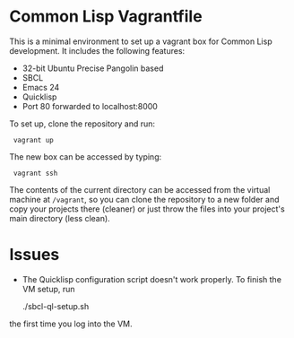 Common Lisp Vagrantfile
======

This is a minimal environment to set up a vagrant box for Common Lisp development.
It includes the following features:
* 32-bit Ubuntu Precise Pangolin based
* SBCL
* Emacs 24
* Quicklisp
* Port 80 forwarded to localhost:8000

To set up, clone the repository and run:

     vagrant up

The new box can be accessed by typing:

     vagrant ssh

The contents of the current directory can be accessed from the virtual machine at `/vagrant`,
so you can clone the repository to a new folder and copy your projects there (cleaner) or
just throw the files into your project's main directory (less clean).

Issues
======
* The Quicklisp configuration script doesn't work properly. To finish the VM setup, run

     ./sbcl-ql-setup.sh

the first time you log into the VM.


